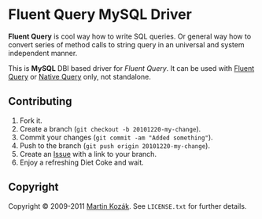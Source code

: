 Fluent Query MySQL Driver
=========================

**Fluent Query** is cool way how to write SQL queries. Or general way 
how to convert series of method calls to string query in an universal 
and system independent manner.

This is **MySQL** DBI based driver for *Fluent Query*. It can be used 
with [Fluent Query][4] or [Native Query][5] only, not standalone.


Contributing
------------

1. Fork it.
2. Create a branch (`git checkout -b 20101220-my-change`).
3. Commit your changes (`git commit -am "Added something"`).
4. Push to the branch (`git push origin 20101220-my-change`).
5. Create an [Issue][2] with a link to your branch.
6. Enjoy a refreshing Diet Coke and wait.

Copyright
---------

Copyright &copy; 2009-2011 [Martin Kozák][3]. See `LICENSE.txt` for
further details.

[2]: http://github.com/martinkozak/fluent-query-mysql/issues
[3]: http://www.martinkozak.net/
[4]: http://github.com/martinkozak/fluent-query
[5]: http://github.com/martinkozak/native-query
